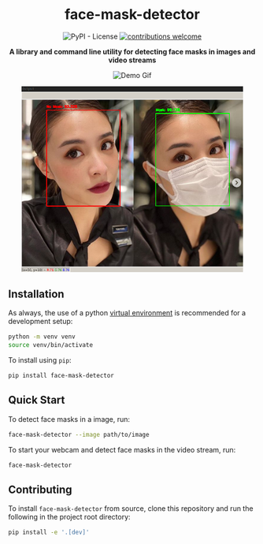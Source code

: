 <div align="center">

# face-mask-detector
![PyPI - License](https://img.shields.io/pypi/l/face-mask-detector?style=flat)
[![contributions welcome](https://img.shields.io/badge/contributions-welcome-brightgreen.svg?style=flat)](https://github.com/senofsky/face-mask-detector/issues)

**A library and command line utility for detecting face masks in images and video streams**

![Demo Gif](docs/assets/demo.gif)

<img src="docs/assets/before-and-after-face-mask-detection-example.png" width="450">

</div>

Installation
---------------

As always, the use of a python [virtual
environment](https://docs.python.org/3/tutorial/venv.html) is recommended for a
development setup:

``` sh
python -m venv venv
source venv/bin/activate
```

To install using `pip`:

``` sh
pip install face-mask-detector
```

Quick Start
-------------

To detect face masks in a image, run:

```sh
face-mask-detector --image path/to/image
```

To start your webcam and detect face masks in the video stream, run:

```sh
face-mask-detector
```

Contributing
-------------
To install `face-mask-detector` from source, clone this repository and run the
following in the project root directory:

```sh
pip install -e '.[dev]'
```
